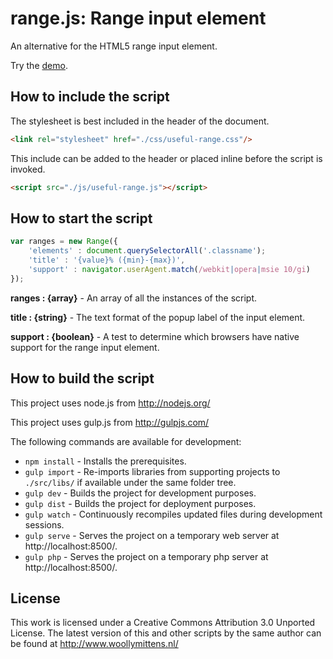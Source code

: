 # range.js: Range input element

An alternative for the HTML5 range input element.

Try the <a href="http://www.woollymittens.nl/default.php?url=useful-range">demo</a>.

## How to include the script

The stylesheet is best included in the header of the document.

```html
<link rel="stylesheet" href="./css/useful-range.css"/>
```

This include can be added to the header or placed inline before the script is invoked.

```html
<script src="./js/useful-range.js"></script>
```

## How to start the script

```javascript
var ranges = new Range({
	'elements' : document.querySelectorAll('.classname');
	'title' : '{value}% ({min}-{max})',
	'support' : navigator.userAgent.match(/webkit|opera|msie 10/gi)
});
```

**ranges : {array}** - An array of all the instances of the script.

**title : {string}** - The text format of the popup label of the input element.

**support : {boolean}** - A test to determine which browsers have native support for the range input element.

## How to build the script

This project uses node.js from http://nodejs.org/

This project uses gulp.js from http://gulpjs.com/

The following commands are available for development:
+ `npm install` - Installs the prerequisites.
+ `gulp import` - Re-imports libraries from supporting projects to `./src/libs/` if available under the same folder tree.
+ `gulp dev` - Builds the project for development purposes.
+ `gulp dist` - Builds the project for deployment purposes.
+ `gulp watch` - Continuously recompiles updated files during development sessions.
+ `gulp serve` - Serves the project on a temporary web server at http://localhost:8500/.
+ `gulp php` - Serves the project on a temporary php server at http://localhost:8500/.

## License

This work is licensed under a Creative Commons Attribution 3.0 Unported License. The latest version of this and other scripts by the same author can be found at http://www.woollymittens.nl/
